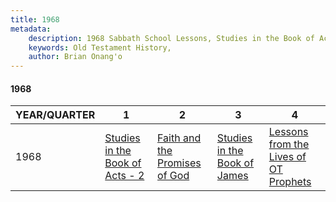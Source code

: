 ```yaml
---
title: 1968
metadata:
    description: 1968 Sabbath School Lessons, Studies in the Book of Acts - 2, Faith and the Promises of God, Studies in the Book of James, Lessons from the Lives of OT Prophets
    keywords: Old Testament History,
    author: Brian Onang'o
---
```


#### 1968

YEAR/QUARTER |   1  | 2| 3| 4
-------------|------------|---|--|---
1968   |  [Studies in the Book of Acts - 2](/1961-1970/1968/quarter1) | [Faith and the Promises of God](/1961-1970/1968/quarter2) | [Studies in the Book of James](/1961-1970/1968/quarter3) | [Lessons from the Lives of OT Prophets](/1961-1970/1968/quarter4) |
 